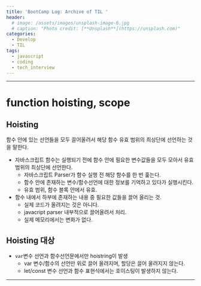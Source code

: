 ```yaml
---
title: 'BootCamp Log: Archive of TIL '
header:
  # image: /assets/images/unsplash-image-6.jpg
  # caption: "Photo credit: [**Unsplash**](https://unsplash.com)"
categories:
  - Develop
  - TIL
tags:
  - javascript
  - coding
  - tech_interview
---
```


---

# function hoisting, scope

## Hoisting

함수 안에 있는 선언들을 모두 끌어올려서 해당 함수 유효 범위의 최상단에 선언하는 것을 말한다.

-  자바스크립트 함수는 실행되기 전에 함수 안에 필요한 변수값들을 모두 모아서 유효 범위의 최상단에 선언한다.
    -  자바스크립트 Parser가 함수 실행 전 해당 함수를 한 번 훑는다.
    -  함수 안에 존재하는 변수/함수선언에 대한 정보를 기억하고 있다가 실행시킨다.
    -  유효 범위, 함수 블록 안에서 유효.
- 함수 내에서 하부에 존재하는 내용 중 필요한 값들을 끌어 올리는 것.
    -  실제 코드가 올려지는 것은 아니다.
    -  javacript parser 내부적으로 끌어올려서 처리.
    -  실제 메모리에서는 변화가 없다.

## Hoisting 대상
- `var`변수 선언과 함수선언문에서만 hoistring이 발생
    -  var 변수/함수의 선언만 위로 끌어 올려지며, 할당은 끌어 올려지지 않는다.
    -  let/const 변수 선언과 함수 표현식에서는 호이스팅이 발생하지 않는다.
---
